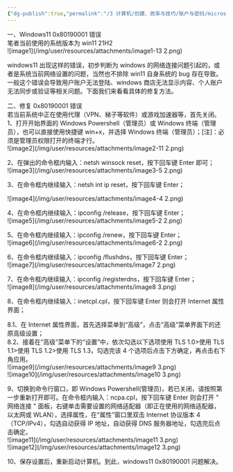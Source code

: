 ```yaml
---
{"dg-publish":true,"permalink":"/3 计算机/创建、效率与技巧/账户与密码/microsoft账户/账户登录网络问题/","title":"账户登录网络问题"}
---
```



一、Windows11 0x80190001 错误  
笔者当前使用的系统版本为 win11 21H2  
![image1](/img/user/resources/attachments/image1-13 2.png)

windows11 出现这样的错误，初步判断为 windows 的网络连接问题引起的，或者是系统当前网络设置的问题，当然也不排除 win11 自身系统的 bug 存在导致。一般这个错误会导致用户账户无法登陆、windows 商店无法显示内容、个人账户无法同步或验证等相关问题。下面我们来看看具体的修复方法。

二、修复 0x80190001 错误  
若当前系统中正在使用代理（VPN、梯子等软件）或游戏加速器等，首先关闭。  
1、打开开始界面的 Windows Powershell（管理员）或 Windows 终端（管理员），也可以直接使用快捷键 win+x，并选择 Windows 终端（管理员）；\[注\]：必须是管理员权限打开的终端才行。  
![image2](/img/user/resources/attachments/image2-11 2.png)

2、在弹出的命令框内输入：netsh winsock reset，按下回车键 Enter 即可；  
![image3](/img/user/resources/attachments/image3-5 2.png)

3、在命令框内继续输入：netsh int ip reset，按下回车键 Enter；

![image4](/img/user/resources/attachments/image4-4 2.png)

4、在命令框内继续输入：ipconfig /release，按下回车键 Enter；  
![image5](/img/user/resources/attachments/image5-2 2.png)

5、在命令框内继续输入：ipconfig /renew，按下回车键 Enter；  
![image6](/img/user/resources/attachments/image6-2 2.png)

6、在命令框内继续输入：ipconfig /flushdns，按下回车键 Enter；  
![image7](/img/user/resources/attachments/image7 2.png)

7、在命令框内继续输入：ipconfig /registerdns，按下回车键 Enter；  
![image8](/img/user/resources/attachments/image8 3.png)

8、在命令框内继续输入：inetcpl.cpl，按下回车键 Enter 则会打开 Internet 属性界面；

8.1、在 Internet 属性界面，首先选择菜单到“高级”，点击“高级”菜单界面下的还原高级设置；  
8.2、接着在“高级”菜单下的“设置”中，依次勾选以下选项使用 TLS 1.0\>使用 TLS 1.1\>使用 TLS 1.2\>使用 TLS 1.3，勾选完该 4 个选项后点击下方确定，再点击右下角应用。  
![image9](/img/user/resources/attachments/image9 3.png)  
![image10](/img/user/resources/attachments/image10 3.png)

9、切换到命令行窗口，即 Windows Powershell(管理员)，若已关闭，请按照第一步重新打开即可。在命令框内输入：ncpa.cpl，按下回车键 Enter 则会打开 " 网络连接 " 面板，右键单击需要设置的网络适配器（即正在使用的网络适配器，以太网或 WLAN），选择属性，在“属性”窗口里双击 Internet 协议版本 4（TCP/IPv4），勾选自动获得 IP 地址，自动获得 DNS 服务器地址，勾选完后点击确定。  
![image11](/img/user/resources/attachments/image11 3.png)  
![image12](/img/user/resources/attachments/image12 3.png)

10、保存设置后，重新启动计算机。到此，windows11 0x80190001 问题解决。